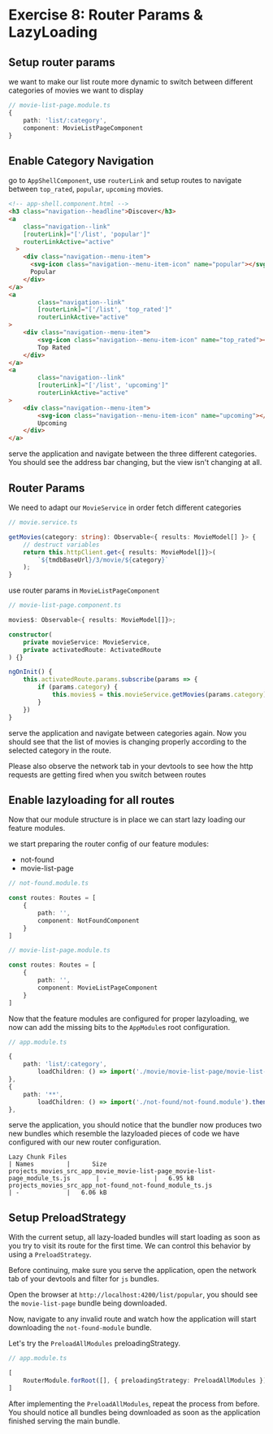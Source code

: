 # Exercise 8: Router Params & LazyLoading

## Setup router params

we want to make our list route more dynamic to switch between different categories of movies we want to display

```ts
// movie-list-page.module.ts
{
    path: 'list/:category',
    component: MovieListPageComponent
}
```

## Enable Category Navigation

go to `AppShellComponent`, use `routerLink` and setup routes to navigate between
`top_rated`, `popular`, `upcoming` movies.

```html
<!-- app-shell.component.html -->
<h3 class="navigation--headline">Discover</h3>
<a
    class="navigation--link"
    [routerLink]="['/list', 'popular']"
    routerLinkActive="active"
  >
    <div class="navigation--menu-item">
      <svg-icon class="navigation--menu-item-icon" name="popular"></svg-icon>
      Popular
    </div>
</a>
<a
        class="navigation--link"
        [routerLink]="['/list', 'top_rated']"
        routerLinkActive="active"
>
    <div class="navigation--menu-item">
        <svg-icon class="navigation--menu-item-icon" name="top_rated"></svg-icon>
        Top Rated
    </div>
</a>
<a
        class="navigation--link"
        [routerLink]="['/list', 'upcoming']"
        routerLinkActive="active"
>
    <div class="navigation--menu-item">
        <svg-icon class="navigation--menu-item-icon" name="upcoming"></svg-icon>
        Upcoming
    </div>
</a>
```

serve the application and navigate between the three different categories. You should see the address bar changing, but 
the view isn't changing at all.

## Router Params

We need to adapt our `MovieService` in order fetch different categories

```ts
// movie.service.ts

getMovies(category: string): Observable<{ results: MovieModel[] }> {
    // destruct variables
    return this.httpClient.get<{ results: MovieModel[]}>(
        `${tmdbBaseUrl}/3/movie/${category}`
    );
}

```

use router params in `MovieListPageComponent`

```ts
// movie-list-page.component.ts

movies$: Observable<{ results: MovieModel[]}>;

constructor(
    private movieService: MovieService,
    private activatedRoute: ActivatedRoute
) {}

ngOnInit() {
    this.activatedRoute.params.subscribe(params => {
        if (params.category) {
            this.movies$ = this.movieService.getMovies(params.category);
        }
    })
}
```

serve the application and navigate between categories again. Now you should see that the list of movies is changing properly
according to the selected category in the route.

Please also observe the network tab in your devtools to see how the http requests are getting fired when you switch between routes

## Enable lazyloading for all routes

Now that our module structure is in place we can start lazy loading our feature modules.

we start preparing the router config of our feature modules:
* not-found
* movie-list-page

```ts
// not-found.module.ts

const routes: Routes = [
    {
        path: '',
        component: NotFoundComponent
    }
]
```

```ts
// movie-list-page.module.ts

const routes: Routes = [
    {
        path: '',
        component: MovieListPageComponent
    }
]
```

Now that the feature modules are configured for proper lazyloading, we now can add the missing bits to the `AppModule`s
root configuration.

```ts
// app.module.ts

{
    path: 'list/:category',
        loadChildren: () => import('./movie/movie-list-page/movie-list-page.module').then(m => m.MovieListPageModule)
},
{
    path: '**',
        loadChildren: () => import('./not-found/not-found.module').then(m => m.NotFoundModule)
},
```

serve the application, you should notice that the bundler now produces two new bundles which resemble the lazyloaded pieces of code
we have configured with our new router configuration.

```shell
Lazy Chunk Files                                                                 | Names         |      Size
projects_movies_src_app_movie_movie-list-page_movie-list-page_module_ts.js       | -             |   6.95 kB
projects_movies_src_app_not-found_not-found_module_ts.js                         | -             |   6.06 kB
```

## Setup PreloadStrategy

With the current setup, all lazy-loaded bundles will start loading as soon as you try to visit its route for the first
time.
We can control this behavior by using a `PreloadStrategy`.

Before continuing, make sure you serve the application, open the network tab of your devtools and filter for `js` bundles.

Open the browser at `http://localhost:4200/list/popular`, you should see the `movie-list-page` bundle being downloaded.

Now, navigate to any invalid route and watch how the application will start downloading the `not-found-module` bundle.

Let's try the `PreloadAllModules` preloadingStrategy.

```ts
// app.module.ts

[
    RouterModule.forRoot([], { preloadingStrategy: PreloadAllModules })
]
```

After implementing the `PreloadAllModules`, repeat the process from before. You should notice all bundles being downloaded
as soon as the application finished serving the main bundle.
